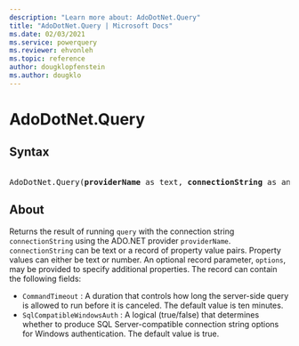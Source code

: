 ```yaml
---
description: "Learn more about: AdoDotNet.Query"
title: "AdoDotNet.Query | Microsoft Docs"
ms.date: 02/03/2021
ms.service: powerquery
ms.reviewer: ehvonleh
ms.topic: reference
author: dougklopfenstein
ms.author: dougklo
---
```

# AdoDotNet.Query

## Syntax

<pre>  
AdoDotNet.Query(<b>providerName</b> as text, <b>connectionString</b> as any, <b>query</b> as text, optional <b>options</b> as nullable record) as table
</pre>

## About
Returns the result of running `query` with the connection string `connectionString` using the ADO.NET provider `providerName`. `connectionString` can be text or a record of property value pairs. Property values can either be text or number. An optional record parameter, `options`, may be provided to specify additional properties. The record can contain the following fields: 

*  `CommandTimeout` : A duration that controls how long the server-side query is allowed to run before it is canceled. The default value is ten minutes.
*  `SqlCompatibleWindowsAuth` : A logical (true/false) that determines whether to produce SQL Server-compatible connection string options for Windows authentication. The default value is true.


